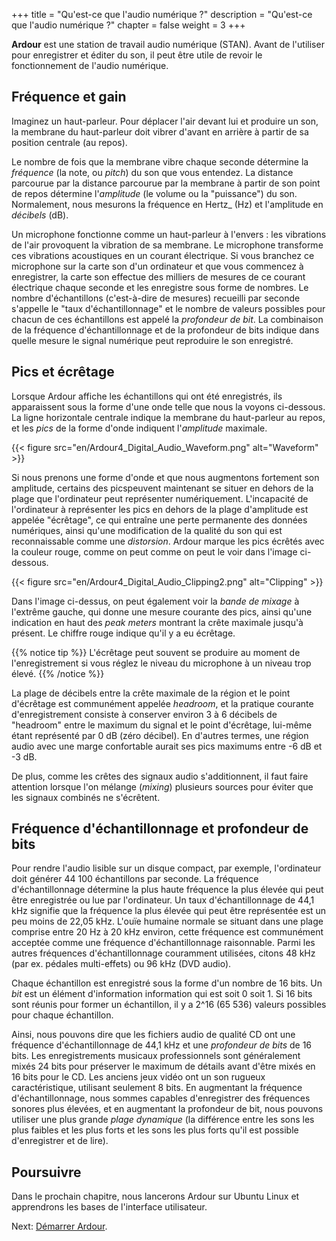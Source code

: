 +++
title = "Qu'est-ce que l'audio numérique ?"
description = "Qu'est-ce que l'audio numérique ?"
chapter = false
weight = 3
+++

**Ardour** est une station de travail audio numérique (STAN). Avant de l'utiliser pour enregistrer et éditer du son, il peut être utile de revoir le fonctionnement de l'audio numérique.

## Fréquence et gain

Imaginez un haut-parleur. Pour déplacer l'air devant lui et produire un son, la membrane du haut-parleur doit vibrer d'avant en arrière à partir de sa position centrale (au repos).

Le nombre de fois que la membrane vibre chaque seconde détermine la _fréquence_ (la note, ou _pitch_) du son que vous entendez. La distance parcourue par la distance parcourue par la membrane à partir de son point de repos détermine l'_amplitude_ (le volume ou la "puissance") du son. Normalement, nous mesurons la fréquence en Hertz_ (Hz) et l'amplitude en _décibels_ (dB).

Un microphone fonctionne comme un haut-parleur à l'envers : les vibrations de l'air provoquent la vibration de sa membrane. Le microphone transforme ces vibrations acoustiques en un courant électrique. Si vous branchez ce microphone sur la carte son d'un ordinateur et que vous commencez à enregistrer, la carte son effectue des milliers de mesures de ce courant électrique chaque seconde et les enregistre sous forme de nombres. Le nombre d'échantillons (c'est-à-dire de mesures) recueilli par seconde s'appelle le "taux d'échantillonnage" et le nombre de valeurs possibles pour chacun de ces échantillons est appelé la _profondeur de bit_. La combinaison de la fréquence d'échantillonnage et de la profondeur de bits indique dans quelle mesure le signal numérique peut reproduire le son enregistré.

## Pics et écrêtage

Lorsque Ardour affiche les échantillons qui ont été enregistrés, ils apparaissent sous la forme d'une onde telle que nous la voyons ci-dessous. La ligne horizontale centrale indique la membrane du haut-parleur au repos, et les _pics_ de la forme d'onde indiquent l'_amplitude_ maximale.

{{< figure src="en/Ardour4_Digital_Audio_Waveform.png" alt="Waveform" >}}

Si nous prenons une forme d'onde et que nous augmentons fortement son amplitude, certains des picspeuvent maintenant se situer en dehors de la plage que l'ordinateur peut représenter numériquement. L'incapacité de l'ordinateur à représenter les pics en dehors de la plage d'amplitude est appelée "écrêtage", ce qui entraîne une perte permanente des données numériques, ainsi qu'une modification de la qualité du son qui est reconnaissable comme une _distorsion_. Ardour marque les pics écrêtés avec la couleur rouge, comme on peut comme on peut le voir dans l'image ci-dessous.

{{< figure src="en/Ardour4_Digital_Audio_Clipping2.png" alt="Clipping" >}}

Dans l'image ci-dessus, on peut également voir la _bande de mixage_ à l'extrême gauche, qui donne une mesure courante des pics, ainsi qu'une indication en haut des _peak meters_ montrant la crête maximale jusqu'à présent. Le chiffre rouge indique qu'il y a eu écrêtage.

{{% notice tip %}}
L'écrêtage peut souvent se produire au moment de l'enregistrement si vous réglez le niveau du microphone à un niveau trop élevé. 
{{% /notice %}}

La plage de décibels entre la crête maximale de la région et le point d'écrêtage est communément appelée _headroom_, et la pratique courante d'enregistrement consiste à conserver environ 3 à 6 décibels de "headroom" entre le maximum du signal et le point d'écrêtage, lui-même étant représenté par 0 dB (zéro décibel). En d'autres termes, une région audio avec une marge confortable aurait ses pics maximums entre -6 dB et -3 dB.

De plus, comme les crêtes des signaux audio s'additionnent, il faut faire attention lorsque l'on mélange (_mixing_) plusieurs sources pour éviter que les signaux combinés ne s'écrêtent.

## Fréquence d'échantillonnage et profondeur de bits

Pour rendre l'audio lisible sur un disque compact, par exemple, l'ordinateur doit générer 44 100 échantillons par seconde. La fréquence d'échantillonnage détermine la plus haute fréquence la plus élevée qui peut être enregistrée ou lue par l'ordinateur. Un taux d'échantillonnage de 44,1 kHz signifie que la fréquence la plus élevée qui peut être représentée est
un peu moins de 22,05 kHz. L'ouïe humaine normale se situant dans une plage comprise entre 20 Hz à 20 kHz environ, cette fréquence est communément acceptée comme une fréquence d'échantillonnage raisonnable. Parmi les autres fréquences d'échantillonnage couramment utilisées, citons 48 kHz (par ex. pédales multi-effets) ou 96 kHz (DVD audio).

Chaque échantillon est enregistré sous la forme d'un nombre de 16 bits. Un _bit_ est un élément d'information information qui est soit 0 soit 1. Si 16 bits sont réunis pour former un échantillon, il y a 2^16 (65 536) valeurs possibles pour chaque échantillon.

Ainsi, nous pouvons dire que les fichiers audio de qualité CD ont une fréquence d'échantillonnage de 44,1 kHz et une _profondeur de bits_ de 16 bits. Les enregistrements musicaux professionnels sont généralement mixés 24 bits pour préserver le maximum de détails avant d'être mixés en 16 bits pour le CD. Les anciens jeux vidéo ont un son rugueux caractéristique, utilisant seulement 8 bits. En augmentant la fréquence d'échantillonnage, nous sommes capables d'enregistrer des fréquences sonores plus élevées, et en augmentant la profondeur de bit, nous pouvons utiliser une plus grande _plage dynamique_ (la différence entre les sons les plus faibles et les plus forts et les sons les plus forts qu'il est possible d'enregistrer et de lire).

## Poursuivre

Dans le prochain chapitre, nous lancerons Ardour sur Ubuntu Linux et apprendrons les bases de l'interface utilisateur.

Next: [Démarrer Ardour](../../getting-started/starting-ardour/).
